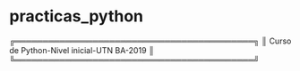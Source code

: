 # practicas_python
╔═══════════════════════════════════════════╗
║ Curso de Python-Nivel inicial-UTN BA-2019 ║
╚═══════════════════════════════════════════╝
